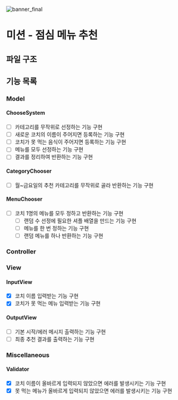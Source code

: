 ![banner_final](https://user-images.githubusercontent.com/87642422/208154435-c89807e8-6413-4241-b87b-47e32474f522.png)

# 미션 - 점심 메뉴 추천

## 파일 구조

## 기능 목록

### Model

#### ChooseSystem

- [ ] 카테고리를 무작위로 선정하는 기능 구현
- [ ] 새로운 코치의 이름이 주어지면 등록하는 기능 구현
- [ ] 코치가 못 먹는 음식이 주어지면 등록하는 기능 구현
- [ ] 메뉴를 모두 선정하는 기능 구현
- [ ] 결과를 정리하여 반환하는 기능 구현

#### CategoryChooser

- [ ] 월~금요일의 추천 카테고리를 무작위로 골라 반환하는 기능 구현

#### MenuChooser

- [ ] 코치 1명의 메뉴를 모두 정하고 반환하는 기능 구현
  - [ ] 랜덤 수 선정에 필요한 셔플 배열을 만드는 기능 구현
  - [ ] 메뉴를 한 번 정하는 기능 구현
  - [ ] 랜덤 메뉴를 하나 반환하는 기능 구현

### Controller

### View

#### InputView

- [x] 코치 이름 입력받는 기능 구현
- [x] 코치가 못 먹는 메뉴 입력받는 기능 구현

#### OutputView

- [ ] 기본 시작/에러 메시지 출력하는 기능 구현
- [ ] 최종 추천 결과를 출력하는 기능 구현

### Miscellaneous

#### Validator

- [x] 코치 이름이 올바르게 입력되지 않았으면 에러를 발생시키는 기능 구현
- [x] 못 먹는 메뉴가 올바르게 입력되지 않았으면 에러를 발생시키는 기능 구현
